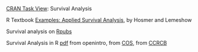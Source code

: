 [CRAN Task View](http://cran.r-project.org/web/views/Survival.html):  Survival Analysis

R Textbook [Examples: Applied Survival Analysis](http://www.ats.ucla.edu/stat/r/examples/asa/), by Hosmer and Lemeshow

Survival analysis on [Rpubs](https://rpubs.com/daspringate/survival)

Survival Analysis in R [pdf](http://anson.ucdavis.edu/~hiwang/teaching/10fall/R_tutorial%201.pdf) from openintro, 
from [COS](http://cos.name/wp-content/uploads/2009/12/Survival-Analysis-in-R.pdf), 
from [CCRCB](http://www.bio-complexity.com/QUBsscb/SSCB2012_jb.pdf)
